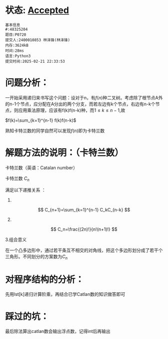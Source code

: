 # 状态: [Accepted](http://dsbpython.openjudge.cn/dspythonbook/solution/48325204/)

```
基本信息
#:48325204
题目:P0720
提交人:2400010853 林泽锋(林泽锋)
内存:3624kB
时间:28ms
语言:Python3
提交时间:2025-02-21 22:33:53
```

# 问题分析：

一开始采用递归来书写这个问题：设对于n，有$f(n)$种二叉树。考虑除了根节点A外的n-1个节点，应分配在A分出的两个分支，而若左边有k个节点，右边有n-k个节点，则应用乘法原理，应该有f(k)f(n-k)种，而$1 \leq k \leq n-1$,故

$f(k)=\sum_{k=1}^{n-1} f(k)f(n-k)$

熟知卡特兰数的同学自然可以发现$f(n)$即为卡特兰数

# 解题方法的说明：（卡特兰数）

卡特兰数（英语：Catalan number）

卡特兰数
$C_n$

满足以下递推关系 ：

1. 
   
   $$
   C_{n+1}=\sum_{k=1}^{n-1} C_kC_{n-k}
   $$
   
   

2. 
   
   $$
   C_n=\frac{(2n)!}{n!(n+1)!}
   $$

   3.组合意义

在一个凸多边形中，通过若干条互不相交的对角线，把这个多边形划分成了若干个三角形。不同划分的方案数为$C_n$

# 对程序结构的分析：

先用lst[k]递归计算阶乘，再结合已学Catlan数的知识做答即可

# 踩过的坑：

最后除法算出catlan数会输出浮点数，记得int后再输出
